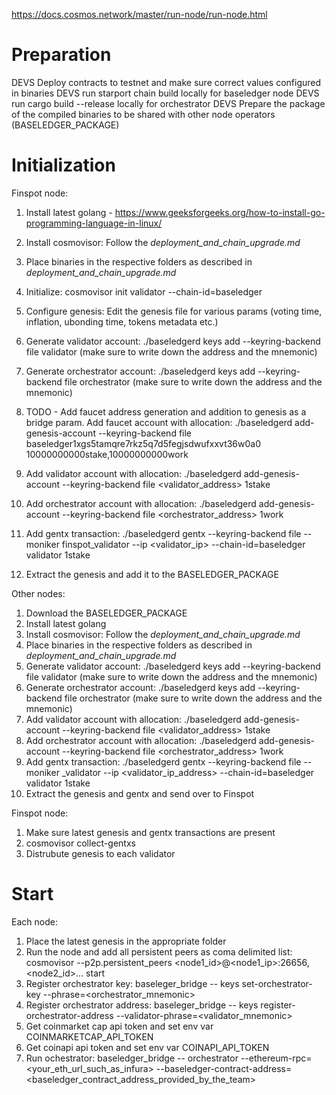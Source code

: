 https://docs.cosmos.network/master/run-node/run-node.html

# Preparation

DEVS Deploy contracts to testnet and make sure correct values configured in binaries
DEVS run starport chain build locally for baseledger node
DEVS run cargo build --release locally for orchestrator 
DEVS Prepare the package of the compiled binaries to be shared with other node operators (BASELEDGER_PACKAGE)

# Initialization

Finspot node:

1. Install latest golang - https://www.geeksforgeeks.org/how-to-install-go-programming-language-in-linux/
2. Install cosmovisor: Follow the *deployment_and_chain_upgrade.md*
3. Place binaries in the respective folders as described in *deployment_and_chain_upgrade.md*
4. Initialize: cosmovisor init validator --chain-id=baseledger
5. Configure genesis: Edit the genesis file for various params (voting time, inflation, ubonding time, tokens metadata etc.)
6. Generate validator account: ./baseledgerd keys add --keyring-backend file validator (make sure to write down the address and the mnemonic)
7. Generate orchestrator account: ./baseledgerd keys add --keyring-backend file orchestrator (make sure to write down the address and the mnemonic)

8. TODO - Add faucet address generation and addition to genesis as a bridge param. Add faucet account with allocation: ./baseledgerd add-genesis-account --keyring-backend file baseledger1xgs5tamqre7rkz5q7d5fegjsdwufxxvt36w0a0 10000000000stake,10000000000work
9. Add validator account with allocation: ./baseledgerd  add-genesis-account --keyring-backend file <validator_address> 1stake
10. Add orchestrator account with allocation: ./baseledgerd  add-genesis-account --keyring-backend file <orchestrator_address> 1work
11. Add gentx transaction: ./baseledgerd gentx --keyring-backend file --moniker finspot_validator --ip <validator_ip> --chain-id=baseledger validator 1stake
12. Extract the genesis and add it to the BASELEDGER_PACKAGE

Other nodes:

1. Download the BASELEDGER_PACKAGE
2. Install latest golang
3. Install cosmovisor: Follow the *deployment_and_chain_upgrade.md*
4. Place binaries in the respective folders as described in *deployment_and_chain_upgrade.md*
5. Generate validator account: ./baseledgerd keys add --keyring-backend file validator (make sure to write down the address and the mnemonic)
6. Generate orchestrator account: ./baseledgerd keys add --keyring-backend file orchestrator (make sure to write down the address and the mnemonic)
7. Add validator account with allocation: ./baseledgerd add-genesis-account --keyring-backend file <validator_address> 1stake
8. Add orchestrator account with allocation: ./baseledgerd add-genesis-account --keyring-backend file <orchestrator_address> 1work
9. Add gentx transaction: ./baseledgerd gentx --keyring-backend file --moniker <organization>_validator --ip <validator_ip_address> --chain-id=baseledger validator 1stake
10. Extract the genesis and gentx and send over to Finspot


Finspot node:

1. Make sure latest genesis and gentx transactions are present
2. cosmovisor collect-gentxs
3. Distrubute genesis to each validator

# Start

Each node:

1. Place the latest genesis in the appropriate folder
2. Run the node and add all persistent peers as coma delimited list: cosmovisor --p2p.persistent_peers <node1_id>@<node1_ip>:26656,<node2_id>... start
3. Register orchestrator key: baseleger_bridge -- keys set-orchestrator-key --phrase=<orchestrator_mnemonic>
4. Register orchestrator address: baseleger_bridge -- keys register-orchestrator-address --validator-phrase=<validator_mnemonic>
6. Get coinmarket cap api token and set env var COINMARKETCAP_API_TOKEN
7. Get coinapi api token and set env var COINAPI_API_TOKEN
8. Run ochestrator: baseledger_bridge -- orchestrator --ethereum-rpc=<your_eth_url_such_as_infura> --baseledger-contract-address=<baseledger_contract_address_provided_by_the_team>
